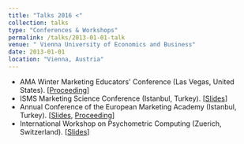 ```yaml
---
title: "Talks 2016 <"
collection: talks
type: "Conferences & Workshops"
permalink: /talks/2013-01-01-talk
venue: " Vienna University of Economics and Business"
date: 2013-01-01
location: "Vienna, Austria"
---
```


* AMA Winter Marketing Educators' Conference (Las Vegas, United States). [[Proceeding](/files/Demographic_Models_AMA_2016.pdf)]
* ISMS Marketing Science Conference (Istanbul, Turkey). [[Slides](url)]
* Annual Conference of the European Marketing Academy (Istanbul, Turkey). [[Slides](/files/EMAC2013.pdf), [Proceeding](/files/GraphModels.pdf)]
* International Workshop on Psychometric Computing (Zuerich, Switzerland).  [[Slides](/files/Talk_psychoco_13.pdf)]

